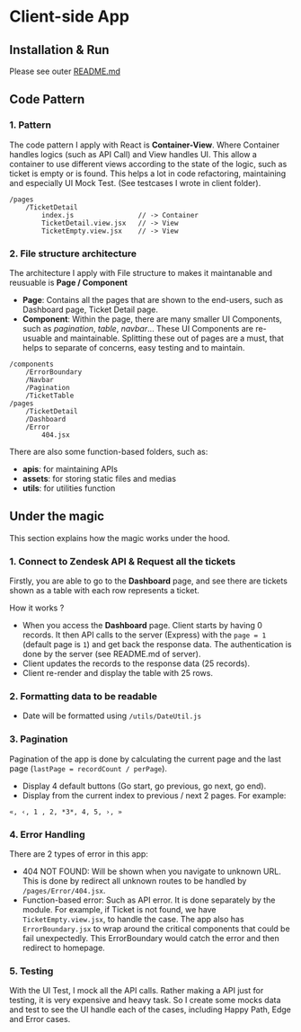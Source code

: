 # Client-side App

## Installation & Run
Please see outer [README.md](../README.md)

## Code Pattern
### 1. Pattern  
The code pattern I apply with React is **Container-View**. Where Container handles logics (such as API Call) and View handles UI. This allow a container to use different views according to the state of the logic, such as ticket is empty or is found. This helps a lot in code refactoring, maintaining and especially UI Mock Test. (See testcases I wrote in client folder).

```
/pages
    /TicketDetail
        index.js                // -> Container
        TicketDetail.view.jsx   // -> View
        TicketEmpty.view.jsx    // -> View
```

### 2. File structure architecture
The architecture I apply with File structure to makes it maintanable and reusuable is **Page / Component**
- **Page**: Contains all the pages that are shown to the end-users, such as Dashboard page, Ticket Detail page.
- **Component**: Within the page, there are many smaller UI Components, such as *pagination*, *table*, *navbar*... These UI Components are re-usuable and maintainable. Splitting these out of pages are a must, that helps to separate of concerns, easy testing and to maintain.
```
/components
    /ErrorBoundary
    /Navbar
    /Pagination
    /TicketTable
/pages
    /TicketDetail
    /Dashboard
    /Error
        404.jsx
```

There are also some function-based folders, such as:
- **apis**: for maintaining APIs
- **assets**: for storing static files and medias
- **utils**: for utilities function

## Under the magic
This section explains how the magic works under the hood.
### 1. Connect to Zendesk API & Request all the tickets
Firstly, you are able to go to the **Dashboard** page, and see there are tickets shown as a table with each row represents a ticket.

How it works ?  
- When you access the **Dashboard** page. Client starts by having 0 records. It then API calls to the server (Express) with the `page = 1` (default page is `1`) and get back the response data. The authentication is done by the server (see README.md of server).
- Client updates the records to the response data (25 records).
- Client re-render and display the table with 25 rows.

### 2. Formatting data to be readable
- Date will be formatted using `/utils/DateUtil.js`

### 3. Pagination
Pagination of the app is done by calculating the current page and the last page (`lastPage = recordCount / perPage`).
- Display 4 default buttons (Go start, go previous, go next, go end).
- Display from the current index to previous / next 2 pages. For example:
```
«, ‹, 1 , 2, *3*, 4, 5, ›, » 
```

### 4. Error Handling
There are 2 types of error in this app:
- 404 NOT FOUND: Will be shown when you navigate to unknown URL. This is done by redirect all unknown routes to be handled by `/pages/Error/404.jsx`.
- Function-based error: Such as API error. It is done separately by the module. For example, if Ticket is not found, we have `TicketEmpty.view.jsx`, to handle the case. The app also has `ErrorBoundary.jsx` to wrap around the critical components that could be fail unexpectedly. This ErrorBoundary would catch the error and then redirect to homepage.

### 5. Testing
With the UI Test, I mock all the API calls. Rather making a API just for testing, it is very expensive and heavy task. So I create some mocks data and test to see the UI handle each of the cases, including Happy Path, Edge and Error cases.